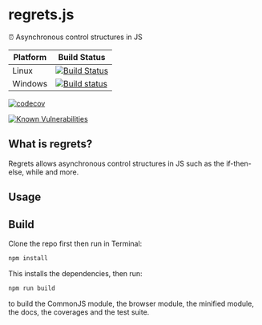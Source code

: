 # regrets.js
⏰ Asynchronous control structures in JS

| Platform | Build Status |
| --- | --- |
| Linux | [![Build Status](https://travis-ci.org/LXSMNSYC/regrets.js.svg?branch=master)](https://travis-ci.org/LXSMNSYC/regrets.js) |
| Windows | [![Build status](https://ci.appveyor.com/api/projects/status/mtsm13ua0ok6dw5j?svg=true)](https://ci.appveyor.com/project/LXSMNSYC/regrets-js) |


[![codecov](https://codecov.io/gh/LXSMNSYC/regrets.js/branch/master/graph/badge.svg)](https://codecov.io/gh/LXSMNSYC/regrets.js)

[![Known Vulnerabilities](https://snyk.io/test/github/LXSMNSYC/regrets.js/badge.svg?targetFile=package.json)](https://snyk.io/test/github/LXSMNSYC/regrets.js?targetFile=package.json)

## What is regrets?
Regrets allows asynchronous control structures in JS such as the if-then-else, while and more.

## Usage 

## Build

Clone the repo first then run in Terminal:

```bash
npm install
```

This installs the dependencies, then run:

```bash
npm run build
```

to build the CommonJS module, the browser module, the minified module, the docs, the coverages and the test suite.